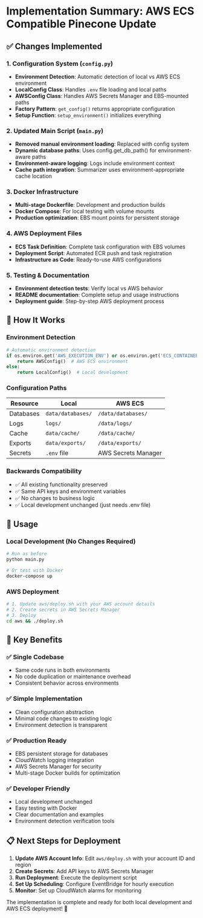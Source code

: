 # Implementation Summary: AWS ECS Compatible Pinecone Update

## ✅ Changes Implemented

### 1. **Configuration System** (`config.py`)
- **Environment Detection**: Automatic detection of local vs AWS ECS environment
- **LocalConfig Class**: Handles `.env` file loading and local paths
- **AWSConfig Class**: Handles AWS Secrets Manager and EBS-mounted paths
- **Factory Pattern**: `get_config()` returns appropriate configuration
- **Setup Function**: `setup_environment()` initializes everything

### 2. **Updated Main Script** (`main.py`)
- **Removed manual environment loading**: Replaced with config system
- **Dynamic database paths**: Uses config.get_db_path() for environment-aware paths
- **Environment-aware logging**: Logs include environment context
- **Cache path integration**: Summarizer uses environment-appropriate cache location

### 3. **Docker Infrastructure**
- **Multi-stage Dockerfile**: Development and production builds
- **Docker Compose**: For local testing with volume mounts
- **Production optimization**: EBS mount points for persistent storage

### 4. **AWS Deployment Files**
- **ECS Task Definition**: Complete task configuration with EBS volumes
- **Deployment Script**: Automated ECR push and task registration
- **Infrastructure as Code**: Ready-to-use AWS configurations

### 5. **Testing & Documentation**
- **Environment detection tests**: Verify local vs AWS behavior
- **README documentation**: Complete setup and usage instructions
- **Deployment guide**: Step-by-step AWS deployment process

## 🔄 How It Works

### Environment Detection
```python
# Automatic environment detection
if os.environ.get('AWS_EXECUTION_ENV') or os.environ.get('ECS_CONTAINER_METADATA_URI'):
    return AWSConfig()  # AWS ECS environment
else:
    return LocalConfig()  # Local development
```

### Configuration Paths
| Resource | Local | AWS ECS |
|----------|-------|---------|
| Databases | `data/databases/` | `/data/databases/` |
| Logs | `logs/` | `/data/logs/` |
| Cache | `data/cache/` | `/data/cache/` |
| Exports | `data/exports/` | `/data/exports/` |
| Secrets | `.env` file | AWS Secrets Manager |

### Backwards Compatibility
- ✅ All existing functionality preserved
- ✅ Same API keys and environment variables
- ✅ No changes to business logic
- ✅ Local development unchanged (just needs .env file)

## 🚀 Usage

### Local Development (No Changes Required)
```bash
# Run as before
python main.py

# Or test with Docker
docker-compose up
```

### AWS Deployment
```bash
# 1. Update aws/deploy.sh with your AWS account details
# 2. Create secrets in AWS Secrets Manager  
# 3. Deploy
cd aws && ./deploy.sh
```

## 🎯 Key Benefits

### ✅ **Single Codebase**
- Same code runs in both environments
- No code duplication or maintenance overhead
- Consistent behavior across environments

### ✅ **Simple Implementation**
- Clean configuration abstraction
- Minimal code changes to existing logic
- Environment detection is transparent

### ✅ **Production Ready**
- EBS persistent storage for databases
- CloudWatch logging integration
- AWS Secrets Manager for security
- Multi-stage Docker builds for optimization

### ✅ **Developer Friendly**
- Local development unchanged
- Easy testing with Docker
- Clear documentation and examples
- Environment detection verification tools

## 📋 Next Steps for Deployment

1. **Update AWS Account Info**: Edit `aws/deploy.sh` with your account ID and region
2. **Create Secrets**: Add API keys to AWS Secrets Manager
3. **Run Deployment**: Execute the deployment script
4. **Set Up Scheduling**: Configure EventBridge for hourly execution
5. **Monitor**: Set up CloudWatch alarms for monitoring

The implementation is complete and ready for both local development and AWS ECS deployment! 🎉
